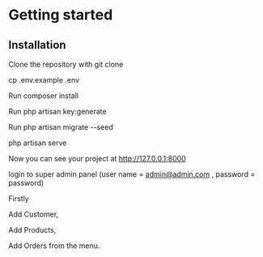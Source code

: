 

# Getting started

## Installation

Clone the repository with git clone

cp .env.example .env

Run composer install


Run php artisan key:generate

Run php artisan migrate --seed

php artisan serve

Now you can see your project at http://127.0.0.1:8000

login to super admin panel (user name = admin@admin.com , password = password)

Firstly 

Add Customer,

Add Products,

Add Orders from the menu.

    

